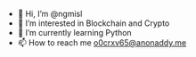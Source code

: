 - 👋 Hi, I’m @ngmisl
- 👀 I’m interested in Blockchain and Crypto
- 🌱 I’m currently learning Python
- 📫 How to reach me o0crxv65@anonaddy.me

<!---
ngmisl/ngmisl is a ✨ special ✨ repository because its `README.md` (this file) appears on your GitHub profile.
You can click the Preview link to take a look at your changes.
--->
